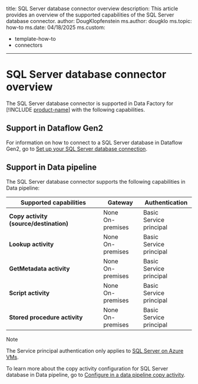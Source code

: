 title: SQL Server database connector overview
description: This article provides an overview of the supported capabilities of the SQL Server database connector.
author: DougKlopfenstein
ms.author: dougklo
ms.topic: how-to
ms.date: 04/18/2025
ms.custom:
  - template-how-to
  - connectors
---

# SQL Server database connector overview

The SQL Server database connector is supported in Data Factory for [!INCLUDE [product-name](../includes/product-name.md)] with the following capabilities.


## Support in Dataflow Gen2

For information on how to connect to a SQL Server database in Dataflow Gen2, go to [Set up your SQL Server database connection](connector-sql-server-database.md).

## Support in Data pipeline

The SQL Server database connector supports the following capabilities in Data pipeline:

| Supported capabilities | Gateway | Authentication |
| --- | --- | --- |
| **Copy activity (source/destination)** | None <br> On-premises | Basic <br> Service principal |
| **Lookup activity** | None <br> On-premises | Basic <br> Service principal  |
| **GetMetadata activity** | None <br> On-premises | Basic <br> Service principal |
| **Script activity** | None <br> On-premises | Basic <br> Service principal |
| **Stored procedure activity** | None <br> On-premises | Basic <br> Service principal |

> [!NOTE]
> The Service principal authentication only applies to [SQL Server on Azure VMs](/azure/azure-sql/virtual-machines).

To learn more about the copy activity configuration for SQL Server database in Data pipeline, go to [Configure in a data pipeline copy activity](connector-sql-server-copy-activity.md).
